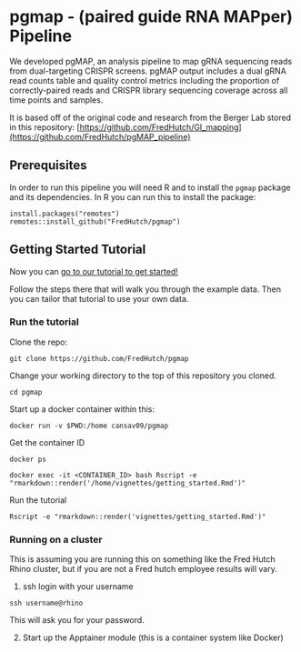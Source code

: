 # pgmap - (paired guide RNA MAPper) Pipeline

We developed pgMAP, an analysis pipeline to map gRNA sequencing reads from dual-targeting CRISPR screens. pgMAP output includes a dual gRNA read counts table and quality control metrics including the proportion of correctly-paired reads and CRISPR library sequencing coverage across all time points and samples.

It is based off of the original code and research from the Berger Lab stored in this repository: [https://github.com/FredHutch/GI_mapping](https://github.com/FredHutch/pgMAP_pipeline)

## Prerequisites

In order to run this pipeline you will need R and to install the `pgmap` package and its dependencies. In R you can run this to install the package:
```
install.packages("remotes")
remotes::install_github("FredHutch/pgmap")
```

## Getting Started Tutorial

Now you can [go to our tutorial to get started!](https://fredhutch.github.io/pgmap/articles/getting_started.html)

Follow the steps there that will walk you through the example data. Then you can tailor that tutorial to use your own data.

### Run the tutorial

Clone the repo:
```
git clone https://github.com/FredHutch/pgmap
```

Change your working directory to the top of this repository you cloned.
```
cd pgmap
```

Start up a docker container within this:
```
docker run -v $PWD:/home cansav09/pgmap
```

Get the container ID
```
docker ps
```

```
docker exec -it <CONTAINER_ID> bash Rscript -e "rmarkdown::render('/home/vignettes/getting_started.Rmd')"
```

Run the tutorial
```
Rscript -e "rmarkdown::render('vignettes/getting_started.Rmd')"
```

### Running on a cluster

This is assuming you are running this on something like the Fred Hutch Rhino cluster, but if you are not a Fred hutch employee results will vary.

1. ssh login with your username
```
ssh username@rhino
```

This will ask you for your password.

2. Start up the Apptainer module (this is a container system like Docker)
